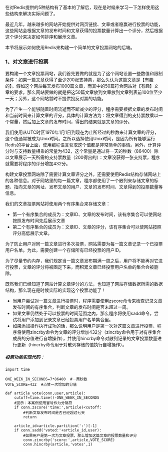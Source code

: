 在对Redis提供的5种结构有了基本的了解后，现在是时候来学习一下怎样使用这些结构来解决实际问题了。

最近几年，越来越多的网站开始提供对网页链接、文章或者稳赢进行投票的功能，这些网站会根据文章的发布时间和文章获得的投票数量计算出一个评分，然后根据这个评分来决定如何排序和展示文章。

本节将展示如何使用Redis来构建一个简单的文章投票网站的后端。

### 1、对文章进行投票

要构建一个文章投票网站，我们首先要做的就是为了这个网站设置一些数值和限制条件：如果一篇文章获得了至少200张支持票，那么久认为这篇文章是【有趣的】。假如这个网站每天发布1000篇文章，而其中的50篇符合网站对【有趣】文章的要求，那么网站要做的就是把这50篇文章放到文章放到文章列表前100位至少一天；另外，这个网站暂时不提供投反对票的功能。

为了产生一个能够随着时间流逝而不断减少的评分，程序需要根据文章的发布时间和当前时间来计算文章的评分，具体的计算方法为：将文章得到的支持票数乘以一个常量，然后加上文章的发布时间，得出的结果就是文章的评分。

我们使用从UTC时区1970年1月1日到现在为止所经过的秒数来计算文章的评分，这个值通常被成为Unix时间。之所以选择使用Unix时间，是因为所有能够运行Redis的平台上面，使用编程语言获取这个值都是非常简单的事情。另外，计算评分时与支持数量相乘的常量为432，这个常量是通过将一天的秒数（86400）除以文章展示一天所需的支持票数量（200得出的）：文章没获得一张支持票，程序就需要将程序的评分增加432分。

构建文章投票网站除了需要计算文章评分之外，还需要使用Redis结构存储网站上的各种信息。对于网站里的每一篇文章，程序都使用了一个散列来存储文章的标题、指向文章的网址、发布文章的用户、文章的发布时间、文章得到的投票数量等信息。

我们的文章投票网站将使用两个有序集合来存储文章：

* 第一个有序集合的成员为：文章ID、文章的发布时间，该有序集合可以使网站按照发布时间先后展示文章
* 第二个有序集合的成员为：文章ID、文章的评分，该有序集合可以使网站按照评分高低展示文章。

为了防止用户对同一篇文章进行多次投票，网站需要为每一篇文章记录一个已投票用户名单。为此，需要创建一个存储所有已经投票的用户ID。

为了尽量节约内存，我们规定当一篇文章发布期满一周之后，用户将不能再对它进行投票，文章的评分将被固定下来，而积累文章已经投票用户名单的集合会被删除。

既然我们已经知道了网站计算文章评分的方法，也知道了网站存储数据所需的数据结构，那么现在是时候实际的实现这个投票功能了！

* 当用户尝试对一篇文章进行投票时，程序需要使用zscore命令来检查记录文章发布时间的有序集合，判断文章的发布时间是否未超过一周。
* 如果文章仍然处于可以投票的时间范围之内，那么程序将使用sadd命令，尝试将用户添加到记录文章已经投票用户名单集合里。
* 如果添加操作执行成功的话，那么说明用户是第一次对这篇文章进行投票，程序将使用zincrby命令为文章的评分增加432分（zincrby命令用于对有序集合成员的分值进行自增操作），并使用hincrby命令对散列记录的文章投票数量进行更新（hincrby命令用于对散列存储的值执行自增操作）。

##### 投票功能实现代码：

```
import time

ONE_WEEK_IN_SECONDS=7*86400  #一周秒数
VOTE_SCORE=432  #点赞一次增加的分值

def article_vote(conn,user,article):
    cutoff=time.time()-ONE_WEEK_IN_SECONDS
    #提示：本案例使用冒号作为分隔符
    if conn.zscore('time:',article)<cutoff:
        #判断文章发布时间是否已经超过七天
        return

    article_id=article.partition(':')[-1]
    if conn.sadd('voted:'+article_id,user):
        #如果用户是第一次为文章投票，那么增加这篇文章的投票数量和评分
        conn.zincrby('score:',article,VOTE_SCORE)
        conn.hincrby(article,'votes',1)

```



